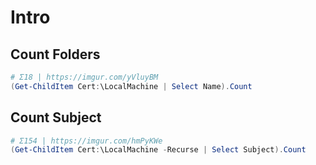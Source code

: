 # Intro

## Count Folders
```powershell
# Σ18 | https://imgur.com/yVluyBM
(Get-ChildItem Cert:\LocalMachine | Select Name).Count
```

## Count Subject
```powershell
# Σ154 | https://imgur.com/hmPyKWe
(Get-ChildItem Cert:\LocalMachine -Recurse | Select Subject).Count
```
